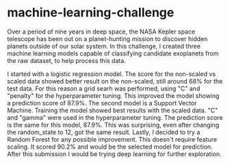 # machine-learning-challenge
Over a period of nine years in deep space, the NASA Kepler space telescope has been out on a planet-hunting mission to discover hidden planets outside of our solar system. In this challenge, I created three machine learning models capable of classifying candidate exoplanets from the raw dataset, to help process this data.

I started with a logistic regression model. The score for the non-scaled vs scaled data showed better result on the  non-scaled, still around 68% for the test data. For this reason a grid searh was performed, using "C" and "penalty" for the hyperparameter tuning. This improved the model showing a prediction score of 87.9%. 
The second model is a Support Vector Machine. Training the model showed best results with the scaled data. "C" and "gamma" were used in the hyperparameter tuning. The prediction score is the same for this model, 87.9%. This was surprising, even after changing the random_state to 12, got the same result.
Lastly, I decided to try a Random Forest for any possible improvement. This doesn't require feature scaling. It scored 90.2% and would be the selected model for prediction.
After this submission I would be trying deep learning for further exploration.
